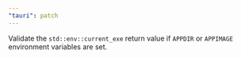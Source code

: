 ```yaml
---
"tauri": patch
---
```


Validate the `std::env::current_exe` return value if `APPDIR` or `APPIMAGE` environment variables are set.
